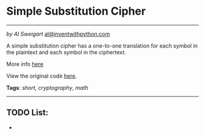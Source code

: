 # Simple Substitution Cipher
___
_by Al Sweigart_ [al@inventwithpython.com](mailto:al@inventwithpython.com)

A simple substitution cipher has a one-to-one translation for each symbol in the plaintext and each symbol in the ciphertext.

More info [here](https://en.wikipedia.org/wiki/Substitution_cipher)

View the original code [here](https://nostarch.com/big-book-small-python-projects).

**Tags**: _short_, _cryptography_, _math_

___

## TODO List:

*